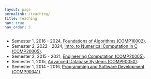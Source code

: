 ```yaml
---
layout: page
permalink: /teaching/
title: Teaching
nav: true
nav_order: 5
---
```


* Semester 1, 2016 - 2024, [Foundations of Algorithms (COMP10002)](https://handbook.unimelb.edu.au/view/2024/COMP10002).
* Semester 2, 2022 - 2024, [Intro. to Numerical Computation in C (COMP20005)](https://handbook.unimelb.edu.au/view/2024/COMP20005).
* Semester 2, 2015 - 2021, [Engineering Computation (COMP20005)](https://handbook.unimelb.edu.au/view/2021/COMP20005).
* Semester 1, 2015, [Advanced Database Systems (COMP90050)](https://handbook.unimelb.edu.au/view/2015/COMP90050).
* Semester 1, 2014 - 2016, [Programming and Software Development (COMP90041)](https://handbook.unimelb.edu.au/view/2016/COMP90041).

